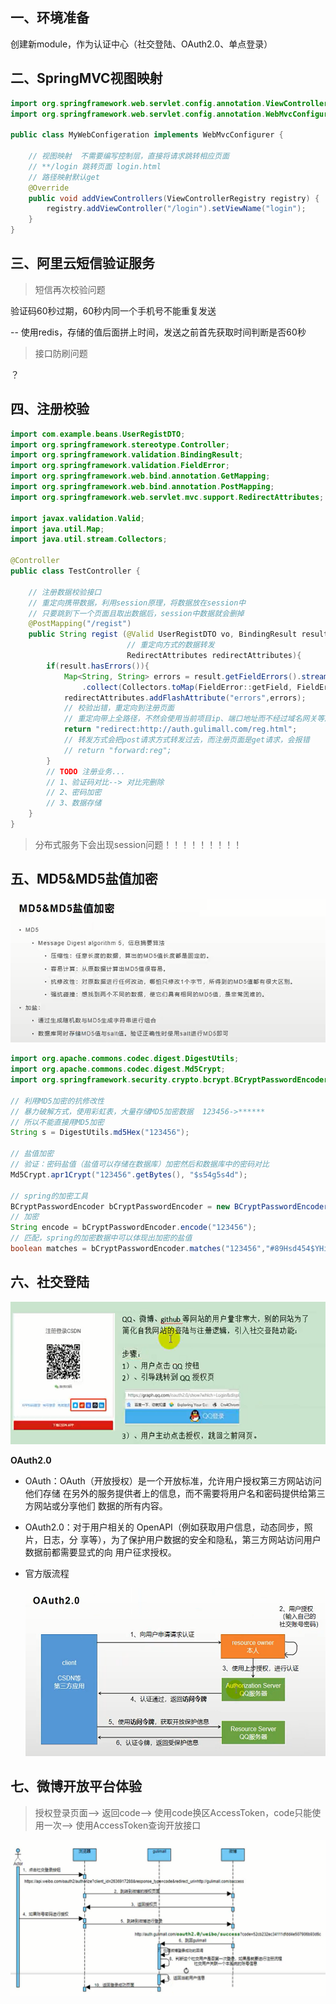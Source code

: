 ## 一、环境准备

创建新module，作为认证中心（社交登陆、OAuth2.0、单点登录）

## 二、SpringMVC视图映射

```java
import org.springframework.web.servlet.config.annotation.ViewControllerRegistry;
import org.springframework.web.servlet.config.annotation.WebMvcConfigurer;

public class MyWebConfigeration implements WebMvcConfigurer {

    // 视图映射  不需要编写控制层，直接将请求跳转相应页面
    // **/login 跳转页面 login.html
    // 路径映射默认get
    @Override
    public void addViewControllers(ViewControllerRegistry registry) {
        registry.addViewController("/login").setViewName("login");
    }
}
```

## 三、阿里云短信验证服务

> 短信再次校验问题

验证码60秒过期，60秒内同一个手机号不能重复发送

-- 使用redis，存储的值后面拼上时间，发送之前首先获取时间判断是否60秒

> 接口防刷问题

？

## 四、注册校验

```java
import com.example.beans.UserRegistDTO;
import org.springframework.stereotype.Controller;
import org.springframework.validation.BindingResult;
import org.springframework.validation.FieldError;
import org.springframework.web.bind.annotation.GetMapping;
import org.springframework.web.bind.annotation.PostMapping;
import org.springframework.web.servlet.mvc.support.RedirectAttributes;

import javax.validation.Valid;
import java.util.Map;
import java.util.stream.Collectors;

@Controller
public class TestController {

    // 注册数据校验接口
    // 重定向携带数据，利用session原理，将数据放在session中
    // 只要跳到下一个页面且取出数据后，session中数据就会删掉
    @PostMapping("/regist")
    public String regist (@Valid UserRegistDTO vo, BindingResult result, 
                          // 重定向方式的数据转发
                          RedirectAttributes redirectAttributes){
        if(result.hasErrors()){
            Map<String, String> errors = result.getFieldErrors().stream()
                .collect(Collectors.toMap(FieldError::getField, FieldError::getDefaultMessage));
            redirectAttributes.addFlashAttribute("errors",errors);
            // 校验出错，重定向到注册页面
            // 重定向带上全路径，不然会使用当前项目ip、端口地址而不经过域名网关等服务
            return "redirect:http://auth.gulimall.com/reg.html";
            // 转发方式会把post请求方式转发过去，而注册页面是get请求，会报错
            // return "forward:reg";
        }
        // TODO 注册业务...
        // 1、验证码对比--> 对比完删除
        // 2、密码加密
        // 3、数据存储
    }
}
```

> 分布式服务下会出现session问题！！！！！！！！！

## 五、MD5&MD5盐值加密

![](https://raw.githubusercontent.com/Super-YYQ/PicGoPicture/main/PicGo/20201222195611.png)

```java
import org.apache.commons.codec.digest.DigestUtils;
import org.apache.commons.codec.digest.Md5Crypt;
import org.springframework.security.crypto.bcrypt.BCryptPasswordEncoder;

// 利用MD5加密的抗修改性
// 暴力破解方式，使用彩虹表，大量存储MD5加密数据  123456->******
// 所以不能直接用MD5加密
String s = DigestUtils.md5Hex("123456");

// 盐值加密
// 验证：密码盐值（盐值可以存储在数据库）加密然后和数据库中的密码对比
Md5Crypt.apr1Crypt("123456".getBytes(), "$s54g5s4d");

// spring的加密工具
BCryptPasswordEncoder bCryptPasswordEncoder = new BCryptPasswordEncoder();
// 加密
String encode = bCryptPasswordEncoder.encode("123456");
// 匹配，spring的加密数据中可以体现出加密的盐值
boolean matches = bCryptPasswordEncoder.matches("123456","#89Hsd454$YHioh498s456dg46sd");
```

## 六、社交登陆

![](https://raw.githubusercontent.com/Super-YYQ/PicGoPicture/main/PicGo/20201222202840.png)

**OAuth2.0**

- OAuth：OAuth（开放授权）是一个开放标准，允许用户授权第三方网站访问他们存储
  在另外的服务提供者上的信息，而不需要将用户名和密码提供给第三方网站或分享他们
  数据的所有内容。

- OAuth2.0：对于用户相关的 OpenAPI（例如获取用户信息，动态同步，照片，日志，分
  享等），为了保护用户数据的安全和隐私，第三方网站访问用户数据前都需要显式的向
  用户征求授权。

- 官方版流程

  ![](https://raw.githubusercontent.com/Super-YYQ/PicGoPicture/main/PicGo/20201223090016.png)

## 七、微博开放平台体验

> 授权登录页面--> 返回code--> 使用code换区AccessToken，code只能使用一次--> 使用AccessToken查询开放接口

![](https://raw.githubusercontent.com/Super-YYQ/PicGoPicture/main/PicGo/20201223093935.png)
